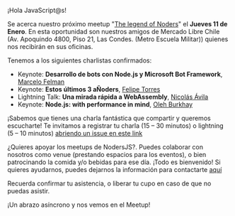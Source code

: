 ¡Hola JavaScript@s!

Se acerca nuestro próximo meetup "[The legend of Noders](https://www.meetup.com/es-ES/NodersJS/events/fbgwcpyxcbgb/)"  el **Jueves 11 de Enero**. En esta oportunidad son nuestros amigos de Mercado Libre Chile (Av. Apoquindo 4800, Piso 21, Las Condes. (Metro Escuela Militar)) quienes nos recibirán en sus oficinas.

Tenemos a los siguientes charlistas confirmados:

- Keynote: **Desarrollo de bots con Node.js y Microsoft Bot Framework**, [Marcelo Felman](https://github.com/marcelofelman)
- Keynote: **Estos últimos 3 aÑoders**, [Felipe Torres](https://github.com/fforres)
- Lightning Talk: **Una mirada rápida a WebAssembly**, [Nicolás Ávila](https://github.com/nicoavila)
- Keynote: **Node.js: with performance in mind**, [Oleh Burkhay](https://github.com/atma)

¡Sabemos que tienes una charla fantástica que compartir y queremos escucharte! Te invitamos a registrar tu charla (15 – 30 minutos) o lightning (5 – 10 minutos) [abriendo un issue en este link](https://github.com/Noders/Meetups/issues/new)

¿Quieres apoyar los meetups de NodersJS?. Puedes colaborar con nosotros como venue (prestando espacios para los eventos), o bien patrocinando la comida y/o bebidas para ese día. ¡Todo es bienvenido! Si quieres ayudarnos, puedes dejarnos la información para contactarte [aquí](https://github.com/Noders/Meetups/issues/new) 

Recuerda confirmar tu asistencia, o liberar tu cupo en caso de que no puedas asistir.

¡Un abrazo asíncrono y nos vemos en el Meetup!

